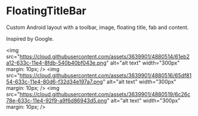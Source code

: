 FloatingTitleBar
================

Custom Android layout with a toolbar, image, floating title, fab and content.

Inspired by Google.

<img src="https://cloud.githubusercontent.com/assets/3639901/4880514/61eb2a12-633c-11e4-8fdb-540b40bf043e.png" alt="alt text" width="300px" margin: 10px; />
<img src="https://cloud.githubusercontent.com/assets/3639901/4880516/65df8154-633c-11e4-80d6-f32d34e197a7.png" alt="alt text" width="300px" margin: 10px; />
<img src="https://cloud.githubusercontent.com/assets/3639901/4880519/6c26c78e-633c-11e4-92f9-a9f6d86943d5.png" alt="alt text" width="300px" margin: 10px; />
